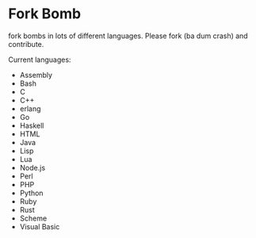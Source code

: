 # Fork Bomb
fork bombs in lots of different languages. Please fork (ba dum crash) and contribute.

Current languages:

 - Assembly
 - Bash
 - C
 - C++
 - erlang
 - Go
 - Haskell
 - HTML
 - Java
 - Lisp
 - Lua
 - Node.js
 - Perl
 - PHP
 - Python
 - Ruby
 - Rust
 - Scheme
 - Visual Basic
